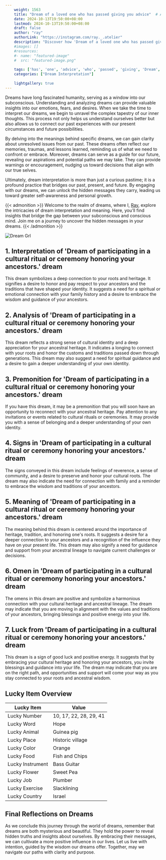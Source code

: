 ```yaml
---
    weight: 1563
    title: "Dream of a loved one who has passed giving you advice"  # Assuming 'title' column exists
    date: 2024-10-13T19:50:00+08:00
    lastmod: 2024-10-13T19:50:00+08:00
    draft: false
    author: "ray"
    authorLink: "https://instagram.com/ray._.atelier"
    description: "Discover how 'Dream of a loved one who has passed giving you advice' can interpret your future and uncover its significant meanings in your life."
    #images: []
    #resources:
    #- name: "featured-image"
    #  src: "featured-image.png"
    
    tags: ['has', 'one', 'advice', 'who', 'passed', 'giving', 'Dream', 'a', 'loved', 'of', 'you']
    categories: ["Dream Interpretation"]
    
    lightgallery: true
---
```

    
Dreams have long fascinated humanity, serving as a window into our subconscious. Understanding and analyzing dreams can provide valuable insights into our emotions, fears, and desires. When we take the time to interpret our dreams, we begin to unravel the complex tapestry of our inner thoughts. This process not only helps us understand ourselves better but also allows us to connect our past experiences with our present circumstances and future possibilities.

By delving into the meanings behind specific dreams, we can gain clarity about unresolved issues from our past. These dreams often reflect our memories, traumas, and lessons learned, reminding us of what we need to confront or embrace. Moreover, dreams can serve as a guide for our future, revealing our aspirations and potential paths we may take. They can provide warnings or encouragement, nudging us toward decisions that align with our true selves.

Ultimately, dream interpretation is more than just a curious pastime; it is a profound practice that bridges our past, present, and future. By engaging with our dreams, we can unlock the hidden messages they carry, leading us toward greater self-awareness and personal growth.

{{< admonition >}}
Welcome to the realm of dreams, where I, [Ray](https://instagram.com/ray._.atelier), explore the intricacies of dream interpretation and meaning. Here, you’ll find insights that bridge the gap between your subconscious and conscious mind. Join me on a journey to uncover the hidden messages in your dreams.
{{< /admonition >}}

![Dream Grl](https://cdn.pixabay.com/photo/2017/11/02/03/35/gothic-2910057_1280.jpg "Dream Grl")

## 1. Interpretation of 'Dream of participating in a cultural ritual or ceremony honoring your ancestors.' dream
 This dream symbolizes a deep connection to your roots and heritage. It signifies a desire to honor and pay respect to your ancestors and the traditions that have shaped your identity. It suggests a need for a spiritual or emotional connection with your family history and a desire to embrace the wisdom and guidance of your ancestors.

## 2. Analysis of 'Dream of participating in a cultural ritual or ceremony honoring your ancestors.' dream
 This dream reflects a strong sense of cultural identity and a deep appreciation for your ancestral heritage. It indicates a longing to connect with your roots and honor the customs and traditions passed down through generations. This dream may also suggest a need for spiritual guidance and a desire to gain a deeper understanding of your own identity.

## 3. Premonition for 'Dream of participating in a cultural ritual or ceremony honoring your ancestors.' dream
 If you have this dream, it may be a premonition that you will soon have an opportunity to reconnect with your ancestral heritage. Pay attention to any invitations or events related to cultural rituals or ceremonies. It may provide you with a sense of belonging and a deeper understanding of your own identity.

## 4. Signs in 'Dream of participating in a cultural ritual or ceremony honoring your ancestors.' dream
 The signs conveyed in this dream include feelings of reverence, a sense of community, and a desire to preserve and honor your cultural roots. The dream may also indicate the need for connection with family and a reminder to embrace the wisdom and traditions of your ancestors.

## 5. Meaning of 'Dream of participating in a cultural ritual or ceremony honoring your ancestors.' dream
 The meaning behind this dream is centered around the importance of heritage, tradition, and honoring one's roots. It suggests a desire for a deeper connection to your ancestors and a recognition of the influence they have on your present life. This dream may also signify a need for guidance and support from your ancestral lineage to navigate current challenges or decisions.

## 6. Omen in 'Dream of participating in a cultural ritual or ceremony honoring your ancestors.' dream
 The omens in this dream are positive and symbolize a harmonious connection with your cultural heritage and ancestral lineage. The dream may indicate that you are moving in alignment with the values and traditions of your ancestors, bringing blessings and positive energy into your life.

## 7. Luck from 'Dream of participating in a cultural ritual or ceremony honoring your ancestors.' dream
 This dream is a sign of good luck and positive energy. It suggests that by embracing your cultural heritage and honoring your ancestors, you invite blessings and guidance into your life. The dream may indicate that you are on the right path, and opportunities and support will come your way as you stay connected to your roots and ancestral wisdom.

## Lucky Item Overview
| Lucky Item          | Value              |
|---------------|--------------------|
| Lucky Number        | 10, 17, 22, 28, 29, 41  |
| Lucky Word          | Hope |
| Lucky Animal        | Guinea pig |
| Lucky Place         | Historic village     |
| Lucky Color         | Orange     |
| Lucky Food          | Fish and Chips      |
| Lucky Instrument    | Bass Guitar |
| Lucky Flower        | Sweet Pea    |
| Lucky Job           | Plumber       |
| Lucky Exercise      | Slacklining  |
| Lucky Country       | Israel    |


##  Final Reflections on Dreams

As we conclude this journey through the world of dreams, remember that dreams are both mysterious and beautiful. They hold the power to reveal hidden truths and insights about ourselves. By embracing their messages, we can cultivate a more positive influence in our lives. Let us live with intention, guided by the wisdom our dreams offer. Together, may we navigate our paths with clarity and purpose.
